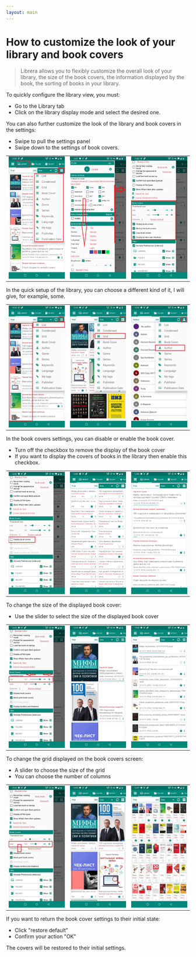 ```yaml
---
layout: main
---
```


# How to customize the look of your library and book covers

> Librera allows you to flexibly customize the overall look of your library, the size of the book covers, the information displayed by the book, the sorting of books in your library.

To quickly configure the library view, you must:

* Go to the Library tab
* Click on the library display mode and select the desired one.

You can also further customize the look of the library and book covers in the settings:

* Swipe to pull the settings panel
* Swipe down to the settings of book covers.

||||
|-|-|-|
|![](3.jpg)|![](1.jpg)|![](2.jpg)|

In the quick setup of the library, you can choose a different kind of it, I will give, for example, some.

||||
|-|-|-|
|![](7.jpg)|![](8.jpg)|![](9.jpg)|

In the book covers settings, you can disable or enable the book cover.

* Turn off the checkbox to remove the display of the book cover
* If you want to display the covers of books in the library then enable this checkbox.

||||
|-|-|-|
|![](4.jpg)|![](5.jpg)|![](6.jpg)|

To change the size of the displayed book cover:

* Use the slider to select the size of the displayed book cover 

||||
|-|-|-|
|![](10.jpg)|![](11.jpg)|![](12.jpg)|

To change the grid displayed on the book covers screen:

* A slider to choose the size of the grid
* You can choose the number of columns

||||
|-|-|-|
|![](13.jpg)|![](14.jpg)|![](15.jpg)|

If you want to return the book cover settings to their initial state:

* Click "restore default"
* Confirm your action "OK"

The covers will be restored to their initial settings.



